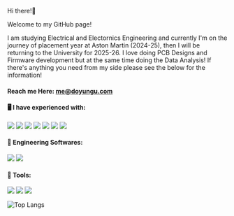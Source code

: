 Hi there!👋 

Welcome to my GitHub page! 

I am studying Electrical and Electornics Engineering and currently I'm on the journey of placement year at Aston Martin (2024-25), then I will be returning to the University for 2025-26.
I love doing PCB Designs and Firmware development but at the same time doing the Data Analysis!
If there's anything you need from my side please see the below for the information!

#### Reach me Here: me@doyungu.com
      
#### 🖥️ I have experienced with:
<img src="https://img.shields.io/badge/Python-black?style=flat&logo=python&logoColor=white"/> <img src="https://img.shields.io/badge/C-black?style=flat&logo=c&logoColor=white"/> <img src="https://img.shields.io/badge/C++-black?style=flat&logo=c%2B%2B&logoColor=white"/> <img src="https://img.shields.io/badge/HTML-black?style=flat&logo=html5&logoColor=white"/> <img src="https://img.shields.io/badge/CSS-black?style=flat&logo=css3&logoColor=white"/> <img src="https://img.shields.io/badge/JavaScript-black?style=flat&logo=javascript&logoColor=white"/> <img src="https://img.shields.io/badge/PostgreSQL-black?style=flat&logo=postgresql&logoColor=white"/>

#### 💾 Engineering Softwares:
<img src="https://img.shields.io/badge/LabVIEW-FFDB00?style=flat-square&logo=LabVIEW&logoColor=black"/> <img src="https://img.shields.io/badge/Ansys-FFB71B?style=flat-square&logo=ANSYS&logoColor=black"/> 

#### 🔧 Tools:
<img src="https://img.shields.io/badge/Notion-fffff?style=flat-square&logo=Notion&logoColor=black"/> <img src="https://img.shields.io/badge/Google Analytics-E37400?style=flat-square&logo=Google Analytics&logoColor=white"/> <img src="https://img.shields.io/badge/GitHub-181717?style=flat-square&logo=GitHub&logoColor=white"/>

<!--
**doyun-gu/doyun-gu** is a ✨ _special_ ✨ repository because its `README.md` (this file) appears on your GitHub profile.

Here are some ideas to get you started:

- 🔭 I’m currently working on ...
- 🌱 I’m currently learning ...
- 👯 I’m looking to collaborate on ...
- 🤔 I’m looking for help with ...
- 💬 Ask me about ...
- 📫 How to reach me: ...
- 😄 Pronouns: ...
- ⚡ Fun fact: ...
-->

![Top Langs](https://github-readme-stats.vercel.app/api/top-langs/?username=doyun-gu&layout=compact)
